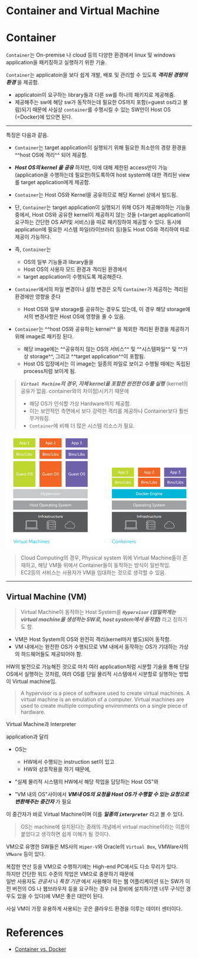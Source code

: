 # Container and Virtual Machine

# Container

`Container`는 On-premise 나 cloud 등의 다양한 환경에서 linux 및 windows application을 패키징하고 실행하기 위한 기술.

`Container`는 applicatoin을 보다 쉽게 개발, 배포 및 관리할 수 있도록 ***격리된 경량의 환경*** 을 제공함.

  - applicatoin이 요구하는 library들과 다른 sw를 하나의 패키지로 제공해줌.
  - 제공해주는 sw에 해당 sw가 동작하는데 필요한 OS까지 포함(=guest os라고 불림)되기 때문에 사실상 `container`를 수행시킬 수 있는 SW만이 Host OS (=Docker)에 있으면 된다.

---

특징은 다음과 같음.

* `Container`는 target application이 실행되기 위해 필요한 최소한의 경량 환경을 ^^host OS에 격리^^ 되어 제공함.
* ***Host OS의 kernel 을 공유*** 하지만, 이에 대해 제한된 access만이 가능(application을 수행하는데 필요한)하도록하여 host system에 대한 격리된 view를 target application에게 제공함.
* `Container`는 Host OS와 Kernel을 공유하므로 해당 Kernel 상에서 빌드됨.
* 단, `Container`는 target application이 실행되기 위해 OS가 제공해야하는 기능들 중에서, Host OS와 공유한 kernel이 제공하지 않는 것들 (=target application이 요구하는 간단한 OS API및 서비스)을 따로 패키징하여 제공할 수 있다. 동시에 application에 필요한 시스템 파일(라이브러리 등)들도 Host OS와 격리하여 따로 제공이 가능하다.
* 즉, `Container`는 

  * OS의 일부 기능들과 library들을 
  * Host OS의 사용자 모드 환경과 격리된 환경에서 
  * target application이 수행되도록 제공해준다.

* `Container`에서의 파일 변경이나 설정 변경은 오직 `Container`가 제공하는 격리된 환경에만 영향을 준다

  * Host OS와 일부 storage를 공유하는 경우도 있는데, 이 경우 해당 storage에서의 변경사항은 Host OS에 영향을 줄 수 있음.

* `Container`는 ^^host OS와 공유하는 kernel^^ 을 제외한 격리된 환경을 제공하기 위해 image로 패키징 된다. 

  * 해당 image에는 ^^공유하지 않는 OS의 서비스^^ 및 ^^시스템파일^^ 및 ^^가상 storage^^, 그리고 ^^target application^^이 포함됨.
  * Host OS 입장에서는 이 image는 일종의 파일로 보이고 수행될 때에는 독립된 process처럼 보이게 됨.

> ***`Virtual Machine`의 경우, 자체 kernel을 포함한 완전한 OS를 실행*** (kernel의 공유가 없음. container와의 차이점)시키기 때문에  
> 
> * 해당 OS가 인식할 가상 Hardware까지 제공함.
> * 이는 보안적인 측면에서 보다 강력한 격리를 제공하나 Container보다 훨씬 무거워짐. 
> * `Container`에 비해 더 많은 시스템 리소스가 필요.

![](./img/container_vs_vm.png)

> Cloud Computing의 경우, Physical system 위에 Virtual Machine들이 존재하고, 해당 VM들 위에서 Container들이 동작하는 방식이 일반적임.  
> EC2등의 서비스는 사용자가 VM을 임대하는 것으로 생각할 수 있음.

---

## Virtual Machine (VM)

> Virtual Machine이 동작하는 Host System을 ***`Hypervisor` (엄밀하게는 virtual machine을 생성하는 SW로, host system에서 동작함)*** 라고 칭하기도 함.

* VM은 Host System의 OS와 완전히 격리(kernel마저 별도)되어 동작함. 
* VM 내에서는 완전한 OS가 수행되므로 VM 내에서 동작하는 OS가 기대하는 가상의 하드웨어들도 제공되어야 함.

HW의 발전으로 가능해진 것으로 마치 여러 application처럼 시분할 기술을 통해 단일 OS에서 실행하는 것처럼, 여러 OS를 단일 물리적 시스템에서 시분할로 실행하는 방법이 Virtual machine임.

> A hypervisor is a piece of software used to create virtual machines. A virtual machine is an emulation of a computer. Virtual machines are used to create multiple computing environments on a single piece of hardware.

Virtual Machine과 Interpreter

application과 달리  

* OS는 

  * HW에서 수행되는 instruction set이 있고 
  * HW와 상호작용을 하기 때문에,  

* "실제 물리적 시스템의 HW에서 해당 작업을 담당하는 Host OS"와  
* "VM 내의 OS"사이에서 ***VM내 OS의 요청을 Host OS가 수행할 수 있는 요청으로 변환해주는 중간자*** 가 필요

이 중간자가 바로 Virtual Machine이며 이를 ***일종의 `interpreter`*** 라고 볼 수 있다.

> OS는 machine에 설치된다는 종래의 개념에서 virtual machine이라는 이름이 붙었다고 생각하면 쉽게 이해가 될 것이다.

VM으로 유명한 SW들은 MS사의 `Hiper-V`와 Oracle의 `Virtual Box`, VMWare사의 `VMware` 등이 있다.

복잡한 연산 등을 VM으로 수행하기에는 High-end PC에서도 다소 무리가 있다.  
하지만 간단한 워드 수준의 작업은 VM으로 충분하기 때문에  
일반 사용자도 *관공서* 나 *특정 기관* 에서 사용해야 하는 웹 어플리케이션 또는 SW가 이전 버전의 OS 나 웹브라우저 등을 요구하는 경우 (내 장비에 설치하기엔 너무 구식인 경우도 있을 수 있다)에 VM은 좋은 대안이 된다.

사실 VM이 가장 유용하게 사용되는 곳은 클라우드 환경을 이루는 데이터 센터이다.

# References

* [Container vs. Docker](https://hazel-developer.tistory.com/m/242)